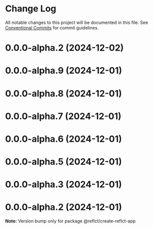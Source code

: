 # Change Log

All notable changes to this project will be documented in this file.
See [Conventional Commits](https://conventionalcommits.org) for commit guidelines.

# 0.0.0-alpha.2 (2024-12-02)



# 0.0.0-alpha.9 (2024-12-01)



# 0.0.0-alpha.8 (2024-12-01)



# 0.0.0-alpha.7 (2024-12-01)



# 0.0.0-alpha.6 (2024-12-01)



# 0.0.0-alpha.5 (2024-12-01)



# 0.0.0-alpha.3 (2024-12-01)



# 0.0.0-alpha.2 (2024-12-01)

**Note:** Version bump only for package @reflct/create-reflct-app
